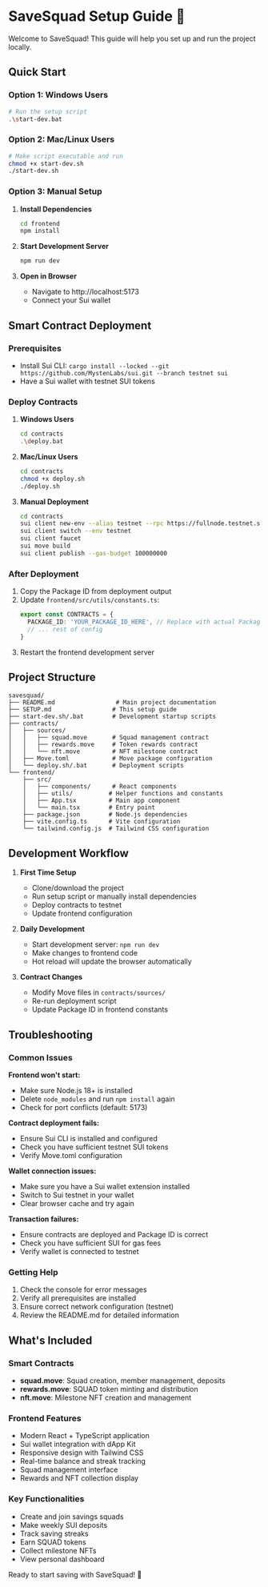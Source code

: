 # SaveSquad Setup Guide 🎯

Welcome to SaveSquad! This guide will help you set up and run the project locally.

## Quick Start

### Option 1: Windows Users
```bash
# Run the setup script
.\start-dev.bat
```

### Option 2: Mac/Linux Users  
```bash
# Make script executable and run
chmod +x start-dev.sh
./start-dev.sh
```

### Option 3: Manual Setup

1. **Install Dependencies**
   ```bash
   cd frontend
   npm install
   ```

2. **Start Development Server**
   ```bash
   npm run dev
   ```

3. **Open in Browser**
   - Navigate to http://localhost:5173
   - Connect your Sui wallet

## Smart Contract Deployment

### Prerequisites
- Install Sui CLI: `cargo install --locked --git https://github.com/MystenLabs/sui.git --branch testnet sui`
- Have a Sui wallet with testnet SUI tokens

### Deploy Contracts

1. **Windows Users**
   ```bash
   cd contracts
   .\deploy.bat
   ```

2. **Mac/Linux Users**
   ```bash
   cd contracts
   chmod +x deploy.sh
   ./deploy.sh
   ```

3. **Manual Deployment**
   ```bash
   cd contracts
   sui client new-env --alias testnet --rpc https://fullnode.testnet.sui.io:443
   sui client switch --env testnet
   sui client faucet
   sui move build
   sui client publish --gas-budget 100000000
   ```

### After Deployment

1. Copy the Package ID from deployment output
2. Update `frontend/src/utils/constants.ts`:
   ```typescript
   export const CONTRACTS = {
     PACKAGE_ID: 'YOUR_PACKAGE_ID_HERE', // Replace with actual Package ID
     // ... rest of config
   }
   ```
3. Restart the frontend development server

## Project Structure

```
savesquad/
├── README.md                 # Main project documentation
├── SETUP.md                 # This setup guide
├── start-dev.sh/.bat        # Development startup scripts
├── contracts/
│   ├── sources/
│   │   ├── squad.move       # Squad management contract
│   │   ├── rewards.move     # Token rewards contract
│   │   └── nft.move         # NFT milestone contract
│   ├── Move.toml            # Move package configuration
│   └── deploy.sh/.bat       # Deployment scripts
└── frontend/
    ├── src/
    │   ├── components/      # React components
    │   ├── utils/          # Helper functions and constants
    │   ├── App.tsx         # Main app component
    │   └── main.tsx        # Entry point
    ├── package.json        # Node.js dependencies
    ├── vite.config.ts      # Vite configuration
    └── tailwind.config.js  # Tailwind CSS configuration
```

## Development Workflow

1. **First Time Setup**
   - Clone/download the project
   - Run setup script or manually install dependencies
   - Deploy contracts to testnet
   - Update frontend configuration

2. **Daily Development**
   - Start development server: `npm run dev`
   - Make changes to frontend code
   - Hot reload will update the browser automatically

3. **Contract Changes**
   - Modify Move files in `contracts/sources/`
   - Re-run deployment script
   - Update Package ID in frontend constants

## Troubleshooting

### Common Issues

**Frontend won't start:**
- Make sure Node.js 18+ is installed
- Delete `node_modules` and run `npm install` again
- Check for port conflicts (default: 5173)

**Contract deployment fails:**
- Ensure Sui CLI is installed and configured
- Check you have sufficient testnet SUI tokens
- Verify Move.toml configuration

**Wallet connection issues:**
- Make sure you have a Sui wallet extension installed
- Switch to Sui testnet in your wallet
- Clear browser cache and try again

**Transaction failures:**
- Ensure contracts are deployed and Package ID is correct
- Check you have sufficient SUI for gas fees
- Verify wallet is connected to testnet

### Getting Help

1. Check the console for error messages
2. Verify all prerequisites are installed
3. Ensure correct network configuration (testnet)
4. Review the README.md for detailed information

## What's Included

### Smart Contracts
- **squad.move**: Squad creation, member management, deposits
- **rewards.move**: SQUAD token minting and distribution  
- **nft.move**: Milestone NFT creation and management

### Frontend Features
- Modern React + TypeScript application
- Sui wallet integration with dApp Kit
- Responsive design with Tailwind CSS
- Real-time balance and streak tracking
- Squad management interface
- Rewards and NFT collection display

### Key Functionalities
- Create and join savings squads
- Make weekly SUI deposits
- Track saving streaks
- Earn SQUAD tokens
- Collect milestone NFTs
- View personal dashboard

Ready to start saving with SaveSquad! 🚀
